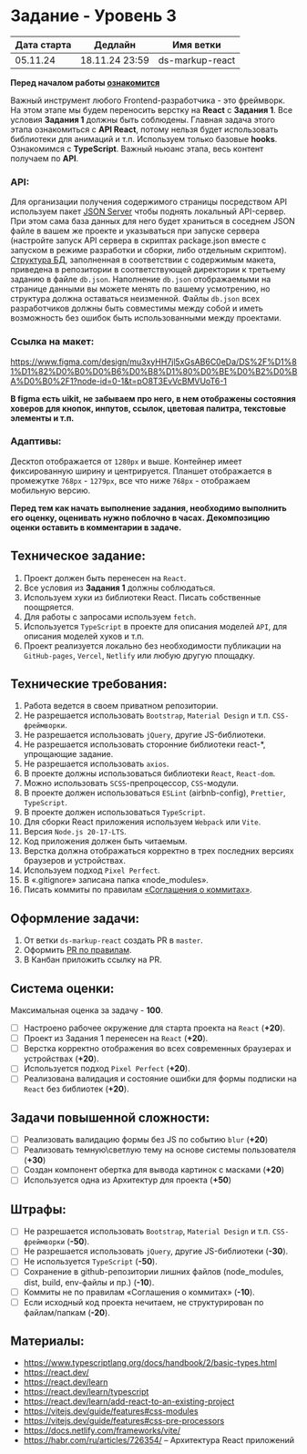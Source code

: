 # Задание - Уровень 3

| Дата старта | Дедлайн        | Имя ветки       |
| ----------- | -------------- | --------------- |
| 05.11.24    | 18.11.24 23:59 | ds-markup-react |

**Перед началом работы [ознакомится](https://github.com/digitalSector47/traineeship-tasks/blob/master/base-rules.md)**

Важный инструмент любого Frontend-разработчика - это фреймворк. На этом этапе мы будем переносить верстку на **React** с **Задания 1**.
Все условия **Задания 1** должны быть соблюдены.
Главная задача этого этапа ознакомиться с **API React**, потому нельзя будет использовать библиотеки для анимаций и т.п.
Используем только базовые **hooks**. Ознакомимся с **TypeScript**.
Важный ньюанс этапа, весь контент получаем по **API**.

### **API**:

Для организации получения содержимого страницы посредством API используем пакет [JSON Server](https://www.npmjs.com/package/json-server) чтобы поднять локальный API-сервер.
При этом сама база данных для него будет храниться в соседнем JSON файле в вашем же проекте и указываться при запуске сервера (настройте запуск API сервера в скриптах package.json вместе с запуском в режиме разработки и сборки, либо отдельным скриптом).\
[Структура БД](https://github.com/digitalSector47/traineeship-tasks/blob/master/task-3/db.json), заполненная в соответствии с содержимым макета, приведена в репозитории в соответствующей директории к третьему заданию в файле `db.json`. Наполнение `db.json` отображаемыми на странице данными вы можете менять по вашему усмотрению, но структура должна оставаться неизменной. Файлы `db.json` всех разработчиков должны быть совместимы между собой и иметь возможность без ошибок быть использованными между проектами.

### Ссылка на **макет**:

https://www.figma.com/design/mu3xyHH7jl5xGsAB6C0eDa/DS%2F%D1%81%D1%82%D0%B0%D0%B6%D0%B8%D1%80%D0%BE%D0%B2%D0%BA%D0%B0%2F1?node-id=0-1&t=pO8T3EvVcBMVUoT6-1

**В figma есть uikit, не забываем про него, в нем отображены состояния ховеров для кнопок, инпутов, ссылок, цветовая палитра, текстовые элементы и т.п.**

### Адаптивы:

Десктоп отображается от `1280px` и выше. Контейнер имеет фиксированную ширину и центрируется. Планшет отображается в промежутке `768px` - `1279px`, все что ниже `768px` - отображаем мобильную версию.

**Перед тем как начать выполнение задания, необходимо выполнить его оценку, оценивать нужно поблочно в&nbsp;часах. Декомпозицию оценки оставить в комментарии в задаче.**

## Техническое задание:

1. Проект должен быть перенесен на `React`.
2. Все условия из **Задания 1** должны соблюдаться.
3. Используем хуки из библиотеки React. Писать собственные поощряется.
4. Для работы с запросами используем `fetch`.
5. Используется `TypeScript` в проекте для описания моделей `API`, для описания моделей хуков и т.п.
6. Проект реализуется локально без необходимости публикации на `GitHub-pages`, `Vercel`, `Netlify` или любую другую площадку.

## Технические требования:

1. Работа ведется в своем приватном репозитории.
2. Не разрешается использовать `Bootstrap`, `Material Design` и т.п. `CSS-фреймворки`.
3. Не разрешается использовать `jQuery`, другие JS-библиотеки.
4. Не разрешается использовать сторонние библиотеки react-\*, упрощающие задание.
5. Не разрешается использовать `axios`.
6. В проекте должны использоваться библиотеки `React`, `React-dom`.
7. Можно использовать `SCSS`-препроцессор, `CSS`-модули.
8. В проекте должен использоваться `ESLint` (airbnb-config), `Prettier`, `TypeScript`.
9. В проекте должен использоваться `TypeScript`.
10. Для сборки React приложения используем `Webpack` или `Vite`.
11. Версия `Node.js 20-17-LTS`.
12. Код приложения должен быть читаемым.
13. Верстка должна отображаться корректно в трех последних версиях браузеров и устройствах.
14. Используем подход `Pixel Perfect`.
15. В «.gitignore» записана папка «node_modules».
16. Писать коммиты по правилам [«Соглашения о коммитах»](https://www.conventionalcommits.org/en/v1.0.0/).

## Оформление задачи:

1. От ветки `ds-markup-react` создать PR в `master`.
2. Оформить [PR по правилам](https://github.com/digitalSector47/traineeship-tasks/blob/master/pull-request-rules.md).
3. В Канбан приложить ссылку на PR.

## Система оценки:

Максимальная оценка за задачу - **100**.

- [ ] Настроено рабочее окружение для старта проекта на `React` (**+20**).
- [ ] Проект из Задания 1 перенесен на `React` (**+20**).
- [ ] Верстка корректно отображения во всех современных браузерах и устройствах (**+20**).
- [ ] Используется подход `Pixel Perfect` (**+20**).
- [ ] Реализована валидация и состояние ошибки для формы подписки на `React` без библиотек (**+20**).

## Задачи повышенной сложности:
- [ ] Реализовать валидацию формы без JS по событию `blur` (**+20**)
- [ ] Реализовать темную\светлую тему на основе системы пользователя (**+30**)
- [ ] Создан компонент обертка для вывода картинок с масками (**+20**)
- [ ] Используется одна из Архитектур для проекта (**+50**)

## Штрафы:

- [ ] Не разрешается использовать `Bootstrap`, `Material Design` и т.п. `CSS-фреймворки` (**-50**).
- [ ] Не разрешается использовать `jQuery`, другие JS-библиотеки (**-30**).
- [ ] Не используется `TypeScript` (**-50**).
- [ ] Сохранение в github-репозитории лишних файлов (node_modules, dist, build, env-файлы и пр.) (**-10**).
- [ ] Коммиты не по правилам «Соглашения о коммитах» (**-10**).
- [ ] Если исходный код проекта нечитаем, не структурирован по файлам/папкам (**-20**).

## Материалы:

- https://www.typescriptlang.org/docs/handbook/2/basic-types.html
- https://react.dev/
- https://react.dev/learn
- https://react.dev/learn/typescript
- https://react.dev/learn/add-react-to-an-existing-project
- https://vitejs.dev/guide/features#css-modules
- https://vitejs.dev/guide/features#css-pre-processors
- https://docs.netlify.com/frameworks/vite/
- https://habr.com/ru/articles/726354/ – Архитектура React приложений
